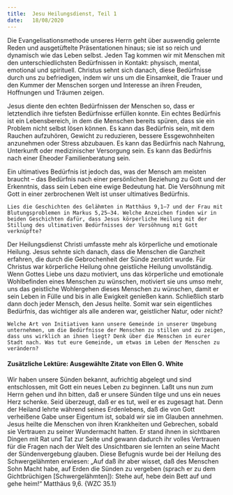 ```yaml
---
title:  Jesu Heilungsdienst, Teil 1
date:   18/08/2020
---
```


Die Evangelisationsmethode unseres Herrn geht über auswendig gelernte Reden und ausgetüftelte Präsentationen hinaus; sie ist so reich und dynamisch wie das Leben selbst. Jeden Tag kommen wir mit Menschen mit den unterschiedlichsten Bedürfnissen in Kontakt: physisch, mental, emotional und spirituell. Christus sehnt sich danach, diese Bedürfnisse durch uns zu befriedigen, indem wir uns um die Einsamkeit, die Trauer und den Kummer der Menschen sorgen und Interesse an ihren Freuden, Hoffnungen und Träumen zeigen.

Jesus diente den echten Bedürfnissen der Menschen so, dass er letztendlich ihre tiefsten Bedürfnisse erfüllen konnte. Ein echtes Bedürfnis ist ein Lebensbereich, in dem die Menschen bereits spüren, dass sie ein Problem nicht selbst lösen können. Es kann das Bedürfnis sein, mit dem Rauchen aufzuhören, Gewicht zu reduzieren, bessere Essgewohnheiten anzunehmen oder Stress abzubauen. Es kann das Bedürfnis nach Nahrung, Unterkunft oder medizinischer Versorgung sein. Es kann das Bedürfnis nach einer Eheoder Familienberatung sein.

Ein ultimatives Bedürfnis ist jedoch das, was der Mensch am meisten braucht – das Bedürfnis nach einer persönlichen Beziehung zu Gott und der Erkenntnis, dass sein Leben eine ewige Bedeutung hat. Die Versöhnung mit Gott in einer zerbrochenen Welt ist unser ultimatives Bedürfnis.

`Lies die Geschichten des Gelähmten in Matthäus 9,1–7 und der Frau mit Blutungsproblemen in Markus 5,25–34. Welche Anzeichen finden wir in beiden Geschichten dafür, dass Jesus körperliche Heilung mit der Stillung des ultimativen Bedürfnisses der Versöhnung mit Gott verknüpfte?`

Der Heilungsdienst Christi umfasste mehr als körperliche und emotionale Heilung. Jesus sehnte sich danach, dass die Menschen die Ganzheit erfahren, die durch die Gebrochenheit der Sünde zerstört wurde. Für Christus war körperliche Heilung ohne geistliche Heilung unvollständig. Wenn Gottes Liebe uns dazu motiviert, uns das körperliche und emotionale Wohlbefinden eines Menschen zu wünschen, motiviert sie uns umso mehr, uns das geistliche Wohlergehen dieses Menschen zu wünschen, damit er sein Leben in Fülle und bis in alle Ewigkeit genießen kann. Schließlich starb dann doch jeder Mensch, den Jesus heilte. Somit war sein eigentliches Bedürfnis, das wichtiger als alle anderen war, geistlicher Natur, oder nicht?

`Welche Art von Initiativen kann unsere Gemeinde in unserer Umgebung unternehmen, um die Bedürfnisse der Menschen zu stillen und zu zeigen, dass uns wirklich an ihnen liegt? Denk über die Menschen in eurer Stadt nach. Was tut eure Gemeinde, um etwas im Leben der Menschen zu verändern?`

#### Zusätzliche Lektüre: Ausgewählte Zitate von Ellen G. White

Wir haben unsere Sünden bekannt, aufrichtig abgelegt und sind entschlossen, mit Gott ein neues Leben zu beginnen. Laßt uns nun zum Herrn gehen und ihn bitten, daß er unsere Sünden tilge und uns ein neues Herz schenke. Seid überzeugt, daß er es tut, weil er es zugesagt hat. Denn der Heiland lehrte während seines Erdenlebens, daß die von Gott verheißene Gabe unser Eigentum ist, sobald wir sie im Glauben annehmen. Jesus heilte die Menschen von ihren Krankheiten und Gebrechen, sobald sie Vertrauen zu seiner Wundermacht hatten. Er stand ihnen in sichtbaren Dingen mit Rat und Tat zur Seite und gewann dadurch ihr volles Vertrauen für die Fragen nach der Welt des Unsichtbaren sie lernten an seine Macht der Sündenvergebung glauben. Diese Befugnis wurde bei der Heilung des Schwergelähmten erwiesen: „Auf daß ihr aber wisset, daß des Menschen Sohn Macht habe, auf Erden die Sünden zu vergeben (sprach er zu dem Gichtbrüchigen [Schwergelähmten]): Stehe auf, hebe dein Bett auf und gehe heim!“ Matthäus 9,6. {WZC 35.1}